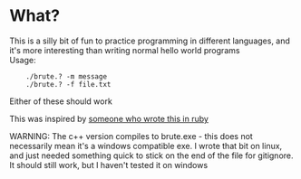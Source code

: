 # What?
This is a silly bit of fun to practice programming in different languages, and it's more interesting than writing normal hello world programs  
Usage:  

        ./brute.? -m message 
        ./brute.? -f file.txt

Either of these should work

This was inspired by [someone who wrote this in ruby](https://github.com/kickinespresso/brute_hello)

WARNING: The c++ version compiles to brute.exe - this does not necessarily mean it's a windows compatible exe. I wrote that bit on linux, and just needed something quick to stick on the end of the file for gitignore. It should still work, but I haven't tested it on windows
